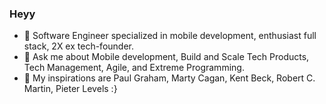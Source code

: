 ### Heyy

- 🔭 Software Engineer specialized in mobile development, enthusiast full stack, 2X ex tech-founder.
- 💬 Ask me about Mobile development, Build and Scale Tech Products, Tech Management, Agile, and Extreme Programming.
- 👯 My inspirations are Paul Graham, Marty Cagan, Kent Beck, Robert C. Martin, Pieter Levels :}
